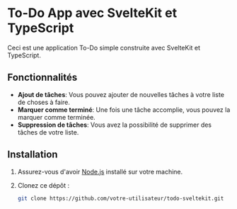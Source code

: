 # To-Do App avec SvelteKit et TypeScript

Ceci est une application To-Do simple construite avec SvelteKit et TypeScript.

## Fonctionnalités

- **Ajout de tâches**: Vous pouvez ajouter de nouvelles tâches à votre liste de choses à faire.
- **Marquer comme terminé**: Une fois une tâche accomplie, vous pouvez la marquer comme terminée.
- **Suppression de tâches**: Vous avez la possibilité de supprimer des tâches de votre liste.

## Installation

1. Assurez-vous d'avoir [Node.js](https://nodejs.org/) installé sur votre machine.

2. Clonez ce dépôt :

   ```bash
   git clone https://github.com/votre-utilisateur/todo-sveltekit.git
   ```
